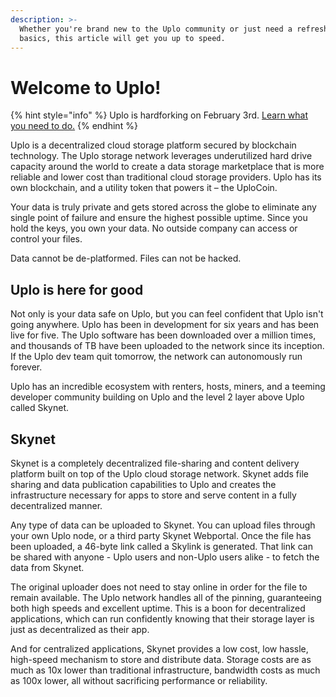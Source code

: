 ```yaml
---
description: >-
  Whether you're brand new to the Uplo community or just need a refresher on the
  basics, this article will get you up to speed.
---
```


# Welcome to Uplo!

{% hint style="info" %}
Uplo is hardforking on February 3rd. [Learn what you need to do.](forks/navigating-the-2021-uplo-hardfork.md)
{% endhint %}

Uplo is a decentralized cloud storage platform secured by blockchain technology. The Uplo storage network leverages underutilized hard drive capacity around the world to create a data storage marketplace that is more reliable and lower cost than traditional cloud storage providers. Uplo has its own blockchain, and a utility token that powers it – the UploCoin.

Your data is truly private and gets stored across the globe to eliminate any single point of failure and ensure the highest possible uptime. Since you hold the keys, you own your data. No outside company can access or control your files.

Data cannot be de-platformed. Files can not be hacked.

## Uplo is here for good

Not only is your data safe on Uplo, but you can feel confident that Uplo isn't going anywhere. Uplo has been in development for six years and has been live for five. The Uplo software has been downloaded over a million times, and thousands of TB have been uploaded to the network since its inception. If the Uplo dev team quit tomorrow, the network can autonomously run forever.

Uplo has an incredible ecosystem with renters, hosts, miners, and a teeming developer community building on Uplo and the level 2 layer above Uplo called Skynet.

## Skynet

Skynet is a completely decentralized file-sharing and content delivery platform built on top of the Uplo cloud storage network. Skynet adds file sharing and data publication capabilities to Uplo and creates the infrastructure necessary for apps to store and serve content in a fully decentralized manner.

Any type of data can be uploaded to Skynet. You can upload files through your own Uplo node, or a third party Skynet Webportal. Once the file has been uploaded, a 46-byte link called a Skylink is generated. That link can be shared with anyone - Uplo users and non-Uplo users alike - to fetch the data from Skynet.

The original uploader does not need to stay online in order for the file to remain available. The Uplo network handles all of the pinning, guaranteeing both high speeds and excellent uptime. This is a boon for decentralized applications, which can run confidently knowing that their storage layer is just as decentralized as their app.

And for centralized applications, Skynet provides a low cost, low hassle, high-speed mechanism to store and distribute data. Storage costs are as much as 10x lower than traditional infrastructure, bandwidth costs as much as 100x lower, all without sacrificing performance or reliability.

